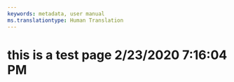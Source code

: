 ```yaml
---
keywords: metadata, user manual
ms.translationtype: Human Translation
---
```

# this is a test page 2/23/2020 7:16:04 PM
